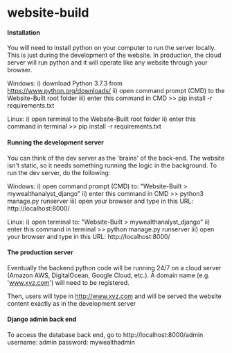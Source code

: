 # website-build

#### Installation
You will need to install python on your computer to run the server locally. This is just during the development of the website. In production, the cloud server will run python and it will operate like any website through your browser.

 Windows:
 i) download Python 3.7.3 from https://www.python.org/downloads/
 ii) open command prompt (CMD) to the Website-Built root folder
 iii) enter this command in CMD >>              pip install -r requirements.txt

 Linux:
 i) open terminal to the Website-Built root folder
 ii) enter this command in terminal >>              pip install -r requirements.txt


#### Running the development server
You can think of the dev server as the 'brains' of the back-end. The website isn't static, so it needs something running the logic in the background.
To run the dev server, do the following:

Windows:
i) open command prompt (CMD) to: "Website-Built > mywealthanalyst_django"
ii) enter this command in CMD >>             python3 manage.py runserver
iii) open your browser and type in this URL:          http://localhost:8000/

Linux:
i) open terminal to: "Website-Built > mywealthanalyst_django"
ii) enter this command in terminal >>             python manage.py runserver
iii) open your browser and type in this URL:          http://localhost:8000/

#### The production server
Eventually the backend python code will be running 24/7 on a cloud server (Amazon AWS, DigitalOcean, Google Cloud, etc.).
A domain name (e.g. 'www.xyz.com') will need to be registered.

Then, users will type in http://www.xyz.com and will be served the website content exactly as in the development server  


#### Django admin back end
To access the database back end, go to http://localhost:8000/admin
username: admin
password: mywealthadmin
